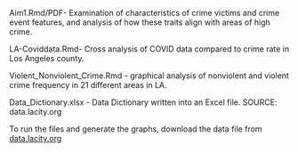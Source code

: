 Aim1.Rmd/PDF-  Examination of characteristics of crime victims and crime event features, and analysis of how these traits align with areas of high crime. 

LA-Coviddata.Rmd- Cross analysis of COVID data compared to crime rate in Los Angeles county. 

Violent_Nonviolent_Crime.Rmd - graphical analysis of nonviolent and violent crime frequency in 21 different areas in LA.

Data_Dictionary.xlsx - Data Dictionary written into an Excel file. SOURCE: data.lacity.org

To run the files and generate the graphs, download the data file from [data.lacity.org](https://data.lacity.org/Public-Safety/Crime-Data-from-2020-to-Present/2nrs-mtv8/about_data)
